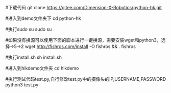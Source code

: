 #下载代码
git clone https://gitee.com/Dimension-X-Robotics/python-hk.git

#进入到demo文件夹下
cd python-hk

#执行sudo su
sudo su

#如果没有换源可以使用下面的脚本进行一键换源，需要安装wget和python3，选择->5->2
wget http://fishros.com/install -O fishros && . fishros

#执行install.sh
sh install.sh

#进入到hikdemo文件夹
cd hikdemo

#执行测试代码test.py,自行修改test.py中的摄像头的IP,USERNAME,PASSWORD
python3 test.py